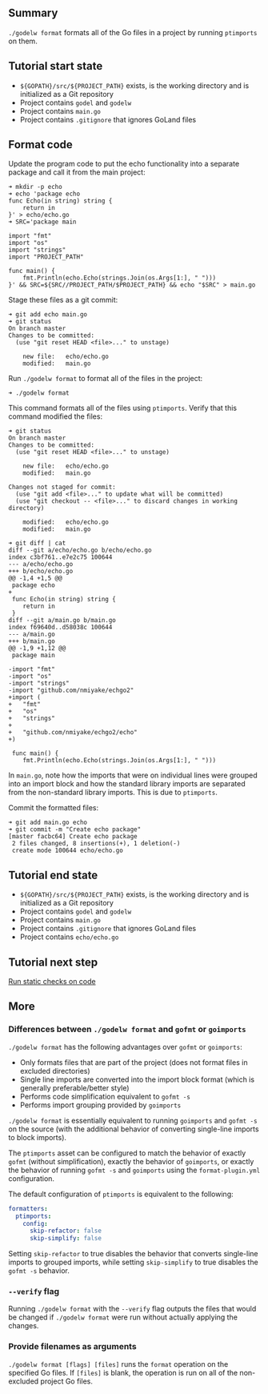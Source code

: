 Summary
-------
`./godelw format` formats all of the Go files in a project by running `ptimports` on them.

Tutorial start state
--------------------
* `${GOPATH}/src/${PROJECT_PATH}` exists, is the working directory and is initialized as a Git repository
* Project contains `godel` and `godelw`
* Project contains `main.go`
* Project contains `.gitignore` that ignores GoLand files

Format code
-----------
Update the program code to put the echo functionality into a separate package and call it from the main project:

```
➜ mkdir -p echo
➜ echo 'package echo
func Echo(in string) string {
	return in
}' > echo/echo.go
➜ SRC='package main

import "fmt"
import "os"
import "strings"
import "PROJECT_PATH"

func main() {
	fmt.Println(echo.Echo(strings.Join(os.Args[1:], " ")))
}' && SRC=${SRC//PROJECT_PATH/$PROJECT_PATH} && echo "$SRC" > main.go
```

Stage these files as a git commit:

```
➜ git add echo main.go
➜ git status
On branch master
Changes to be committed:
  (use "git reset HEAD <file>..." to unstage)

	new file:   echo/echo.go
	modified:   main.go

```

Run `./godelw format` to format all of the files in the project:

```
➜ ./godelw format
```

This command formats all of the files using `ptimports`. Verify that this command modified the files:

```
➜ git status
On branch master
Changes to be committed:
  (use "git reset HEAD <file>..." to unstage)

	new file:   echo/echo.go
	modified:   main.go

Changes not staged for commit:
  (use "git add <file>..." to update what will be committed)
  (use "git checkout -- <file>..." to discard changes in working directory)

	modified:   echo/echo.go
	modified:   main.go

➜ git diff | cat
diff --git a/echo/echo.go b/echo/echo.go
index c3bf761..e7e2c75 100644
--- a/echo/echo.go
+++ b/echo/echo.go
@@ -1,4 +1,5 @@
 package echo
+
 func Echo(in string) string {
 	return in
 }
diff --git a/main.go b/main.go
index f69640d..d58038c 100644
--- a/main.go
+++ b/main.go
@@ -1,9 +1,12 @@
 package main
 
-import "fmt"
-import "os"
-import "strings"
-import "github.com/nmiyake/echgo2"
+import (
+	"fmt"
+	"os"
+	"strings"
+
+	"github.com/nmiyake/echgo2/echo"
+)
 
 func main() {
 	fmt.Println(echo.Echo(strings.Join(os.Args[1:], " ")))
```

In `main.go`, note how the imports that were on individual lines were grouped into an import block and how the standard
library imports are separated from the non-standard library imports. This is due to `ptimports`.

Commit the formatted files:

```
➜ git add main.go echo
➜ git commit -m "Create echo package"
[master facbc64] Create echo package
 2 files changed, 8 insertions(+), 1 deletion(-)
 create mode 100644 echo/echo.go
```

Tutorial end state
------------------
* `${GOPATH}/src/${PROJECT_PATH}` exists, is the working directory and is initialized as a Git repository
* Project contains `godel` and `godelw`
* Project contains `main.go`
* Project contains `.gitignore` that ignores GoLand files
* Project contains `echo/echo.go`

Tutorial next step
------------------
[Run static checks on code](https://github.com/palantir/godel/wiki/Check)

More
----
### Differences between `./godelw format` and `gofmt` or `goimports`
`./godelw format` has the following advantages over `gofmt` or `goimports`:

* Only formats files that are part of the project (does not format files in excluded directories)
* Single line imports are converted into the import block format (which is generally preferable/better style)
* Performs code simplification equivalent to `gofmt -s`
* Performs import grouping provided by `goimports`

`./godelw format` is essentially equivalent to running `goimports` and `gofmt -s` on the source (with the additional
behavior of converting single-line imports to block imports).

The `ptimports` asset can be configured to match the behavior of exactly `gofmt` (without simplification), exactly the
behavior of `goimports`, or exactly the behavior of running `gofmt -s` and `goimports` using the `format-plugin.yml`
configuration.

The default configuration of `ptimports` is equivalent to the following:

```yaml
formatters:
  ptimports:
    config:
      skip-refactor: false
      skip-simplify: false
```

Setting `skip-refactor` to true disables the behavior that converts single-line imports to grouped imports, while
setting `skip-simplify` to true disables the `gofmt -s` behavior.

### `--verify` flag
Running `./godelw format` with the `--verify` flag outputs the files that would be changed if `./godelw format` were
run without actually applying the changes.

### Provide filenames as arguments
`./godelw format [flags] [files]` runs the `format` operation on the specified Go files. If `[files]` is blank, the
operation is run on all of the non-excluded project Go files.
